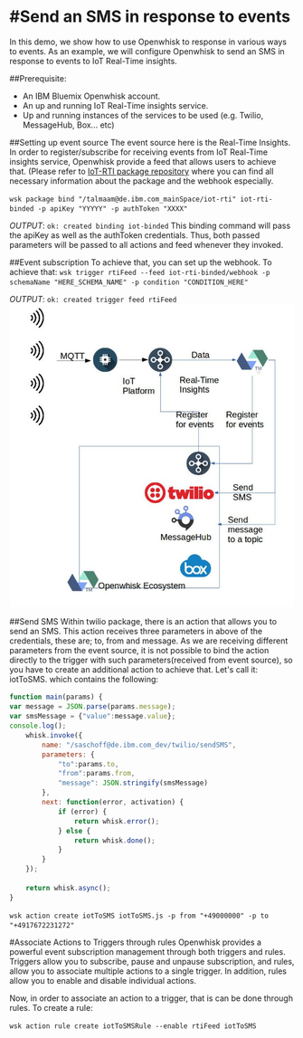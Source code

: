 #Send an SMS in response to events
==================================
 In this demo, we show how to use Openwhisk to response in various ways to events. As an example, we will configure Openwhisk to send an SMS in response to events to IoT Real-Time insights.


##Prerequisite:
 - An IBM Bluemix Openwhisk account.
 - An up and running IoT Real-Time insights service.
 - Up and running instances of the services to be used (e.g. Twilio, MessageHub, Box... etc)

##Setting up event source
The event source here is the Real-Time Insights. In order to register/subscribe for receiving events from IoT Real-Time insights service, Openwhisk provide a feed that allows users to achieve that. (Please refer to [IoT-RTI package repository](https://github.com/tareqmamari/openwhisk-package-iotRTInsights) where you can find all necessary information about the package and the webhook especially.

`wsk package bind "/talmaam@de.ibm.com_mainSpace/iot-rti" iot-rti-binded -p apiKey "YYYYY" -p authToken "XXXX" `

_OUTPUT_:
`ok: created binding iot-binded`
This binding command will pass the apiKey as well as the authToken credentials. Thus, both passed parameters will be passed to all actions and feed whenever they invoked.

##Event subscription
To achieve that, you can set up the webhook. To achieve that:
`wsk trigger rtiFeed --feed iot-rti-binded/webhook -p schemaName "HERE_SCHEMA_NAME" -p condition "CONDITION_HERE"`

_OUTPUT_:
`ok: created trigger feed rtiFeed`
![Overall Architecture](images/demoArchitecture.jpg?raw=true "Overall Architecture")


##Send SMS
Within twilio package, there is an action that allows you to send an SMS. This action receives three parameters in above of the credentials, these are; to, from and message. As we are receiving different parameters from the event source, it is not possible to bind the action directly to the trigger with such parameters(received from event source), so you have to create an additional action to achieve that. Let's call it: iotToSMS. which contains the following:
```javascript
function main(params) {
var message = JSON.parse(params.message);
var smsMessage = {"value":message.value};
console.log();
    whisk.invoke({
        name: "/saschoff@de.ibm.com_dev/twilio/sendSMS",
        parameters: {
            "to":params.to,
            "from":params.from,
            "message": JSON.stringify(smsMessage)
        },
        next: function(error, activation) {
            if (error) {
                return whisk.error();
            } else {
                return whisk.done();
            }
        }
    });

    return whisk.async();
}
```

`wsk action create iotToSMS iotToSMS.js -p from "+49000000" -p to "+4917672231272"`

#Associate Actions to Triggers through rules
Openwhisk provides a powerful event subscription management through both triggers and rules. Triggers allow you to subscribe, pause and unpause subscription, and rules, allow you to associate multiple actions to a single trigger. In addition, rules allow you to enable and disable individual actions.

Now, in order to associate an action to a trigger, that is can be done through rules. To create a rule:

`wsk action rule create iotToSMSRule --enable rtiFeed iotToSMS`